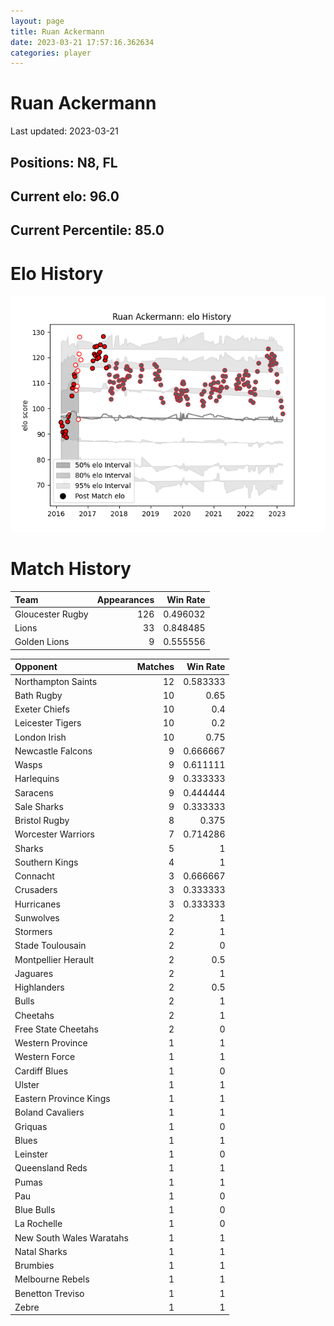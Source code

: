 ```yaml
---  
layout: page  
title: Ruan Ackermann  
date: 2023-03-21 17:57:16.362634  
categories: player  
---
```

# Ruan Ackermann


Last updated: 2023-03-21
## Positions: N8, FL

## Current elo: 96.0

## Current Percentile: 85.0

# Elo History


![elo history](history_RuanAckermann.png)
# Match History


| Team             |   Appearances |   Win Rate |
|:-----------------|--------------:|-----------:|
| Gloucester Rugby |           126 |   0.496032 |
| Lions            |            33 |   0.848485 |
| Golden Lions     |             9 |   0.555556 |

| Opponent                 |   Matches |   Win Rate |
|:-------------------------|----------:|-----------:|
| Northampton Saints       |        12 |   0.583333 |
| Bath Rugby               |        10 |   0.65     |
| Exeter Chiefs            |        10 |   0.4      |
| Leicester Tigers         |        10 |   0.2      |
| London Irish             |        10 |   0.75     |
| Newcastle Falcons        |         9 |   0.666667 |
| Wasps                    |         9 |   0.611111 |
| Harlequins               |         9 |   0.333333 |
| Saracens                 |         9 |   0.444444 |
| Sale Sharks              |         9 |   0.333333 |
| Bristol Rugby            |         8 |   0.375    |
| Worcester Warriors       |         7 |   0.714286 |
| Sharks                   |         5 |   1        |
| Southern Kings           |         4 |   1        |
| Connacht                 |         3 |   0.666667 |
| Crusaders                |         3 |   0.333333 |
| Hurricanes               |         3 |   0.333333 |
| Sunwolves                |         2 |   1        |
| Stormers                 |         2 |   1        |
| Stade Toulousain         |         2 |   0        |
| Montpellier Herault      |         2 |   0.5      |
| Jaguares                 |         2 |   1        |
| Highlanders              |         2 |   0.5      |
| Bulls                    |         2 |   1        |
| Cheetahs                 |         2 |   1        |
| Free State Cheetahs      |         2 |   0        |
| Western Province         |         1 |   1        |
| Western Force            |         1 |   1        |
| Cardiff Blues            |         1 |   0        |
| Ulster                   |         1 |   1        |
| Eastern Province Kings   |         1 |   1        |
| Boland Cavaliers         |         1 |   1        |
| Griquas                  |         1 |   0        |
| Blues                    |         1 |   1        |
| Leinster                 |         1 |   0        |
| Queensland Reds          |         1 |   1        |
| Pumas                    |         1 |   1        |
| Pau                      |         1 |   0        |
| Blue Bulls               |         1 |   0        |
| La Rochelle              |         1 |   0        |
| New South Wales Waratahs |         1 |   1        |
| Natal Sharks             |         1 |   1        |
| Brumbies                 |         1 |   1        |
| Melbourne Rebels         |         1 |   1        |
| Benetton Treviso         |         1 |   1        |
| Zebre                    |         1 |   1        |